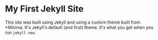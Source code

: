 # My First Jekyll Site

This site was built using Jekyll and using a custom theme built from *Minima. It's Jekyll's default (and first) theme. It's what you get when you run `jekyll new`.

